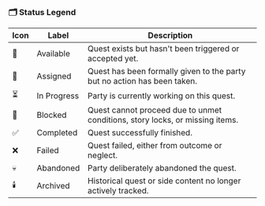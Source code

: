 ### 🗂️ Status Legend

|Icon|Label|Description|
|---|---|---|
|🧭|Available|Quest exists but hasn't been triggered or accepted yet.|
|📝|Assigned|Quest has been formally given to the party but no action has been taken.|
|⏳|In Progress|Party is currently working on this quest.|
|🧩|Blocked|Quest cannot proceed due to unmet conditions, story locks, or missing items.|
|✅|Completed|Quest successfully finished.|
|❌|Failed|Quest failed, either from outcome or neglect.|
|💀|Abandoned|Party deliberately abandoned the quest.|
|🕯️|Archived|Historical quest or side content no longer actively tracked.|